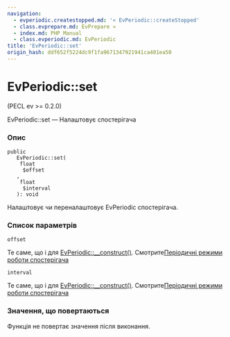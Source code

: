 ```yaml
---
navigation:
  - evperiodic.createstopped.md: '« EvPeriodic::createStopped'
  - class.evprepare.md: EvPrepare »
  - index.md: PHP Manual
  - class.evperiodic.md: EvPeriodic
title: 'EvPeriodic::set'
origin_hash: ddf652f5224dc9f1fa9671347921941ca401ea50
---
```

# EvPeriodic::set

(PECL ev >= 0.2.0)

EvPeriodic::set — Налаштовує спостерігача

### Опис

```methodsynopsis
public
   EvPeriodic::set(
    float
     $offset
   , 
    float
     $interval
   ): void
```

Налаштовує чи переналаштовує EvPeriodic спостерігача.

### Список параметрів

`offset`

Те саме, що і для [EvPeriodic::\_\_construct()](evperiodic.construct.md). Смотрите[Періодичні режими роботи спостерігача](ev.periodic-modes.md)

`interval`

Те саме, що і для [EvPeriodic::\_\_construct()](evperiodic.construct.md). Смотрите[Періодичні режими роботи спостерігача](ev.periodic-modes.md)

### Значення, що повертаються

Функція не повертає значення після виконання.
